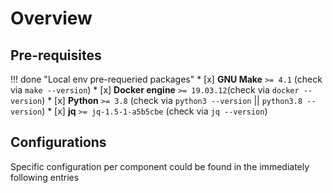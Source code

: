 # Overview

## Pre-requisites

!!! done "Local env pre-requeried packages"
    * [x] **GNU Make** `>= 4.1` (check via `make --version`)
    * [x] **Docker engine** `>= 19.03.12`(check via `docker --version`) 
    * [x] **Python** `>= 3.8` (check via `python3 --version` || `python3.8 --version`) 
    * [x] **jq** `>= jq-1.5-1-a5b5cbe` (check via `jq --version`)

## Configurations
Specific configuration per component could be found in the immediately following entries


